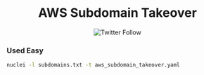 
<h1 align="center">
AWS Subdomain Takeover
</h1>
<p align="center" >
<img alt="Twitter Follow" src="https://img.shields.io/twitter/follow/techghoshal?style=social">
</p>


### Used Easy



```bash
nuclei -l subdomains.txt -t aws_subdomain_takeover.yaml
```